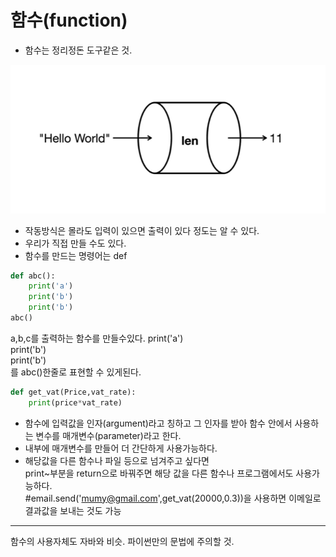 # 함수(function)
- 함수는 정리정돈 도구같은 것.  

![image](./assets/image-26.png)
- 작동방식은 몰라도 입력이 있으면 출력이 있다 정도는 알 수 있다.
- 우리가 직접 만들 수도 있다.
- 함수를 만드는 명령어는 def
```python
def abc():
    print('a')
    print('b')
    print('b')
abc()
```
a,b,c를 출력하는 함수를 만들수있다.
print('a')  
print('b')  
print('b')  
를 abc()한줄로 표현할 수 있게된다.  
```python
def get_vat(Price,vat_rate):
    print(price*vat_rate)
```
- 함수에 입력값을 인자(argument)라고 칭하고 그 인자를 받아 함수 안에서 사용하는 변수를 매개변수(parameter)라고 한다.
- 내부에 매개변수를 만들어 더 간단하게 사용가능하다.
- 해당값을 다른 함수나 파일 등으로 넘겨주고 싶다면  
print~부분을 return으로 바꿔주면 해당 값을 다른 함수나 프로그램에서도 사용가능하다.  
#email.send('mumy@gmail.com',get_vat(20000,0.3))을 사용하면 이메일로 결과값을 보내는 것도 가능
---
함수의 사용자체도 자바와 비슷. 파이썬만의 문법에 주의할 것.
